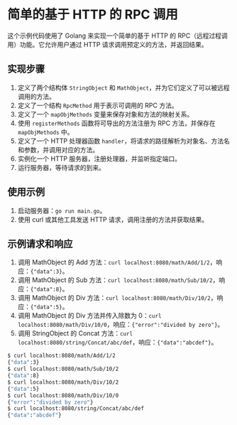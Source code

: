 # 简单的基于 HTTP 的 RPC 调用

这个示例代码使用了 Golang 来实现一个简单的基于 HTTP 的 RPC（远程过程调用）功能。它允许用户通过 HTTP 请求调用预定义的方法，并返回结果。

## 实现步骤

1. 定义了两个结构体 `StringObject` 和 `MathObject`，并为它们定义了可以被远程调用的方法。
2. 定义了一个结构 `RpcMethod` 用于表示可调用的 RPC 方法。
3. 定义了一个 `mapObjMethods` 变量来保存对象和方法的映射关系。
4. 使用 `registerMethods` 函数将可导出的方法注册为 RPC 方法，并保存在 `mapObjMethods` 中。
5. 定义了一个 HTTP 处理器函数 `handler`，将请求的路径解析为对象名、方法名和参数，并调用对应的方法。
6. 实例化一个 HTTP 服务器，注册处理器，并监听指定端口。
7. 运行服务器，等待请求的到来。

## 使用示例

1. 启动服务器：`go run main.go`。
2. 使用 curl 或其他工具发送 HTTP 请求，调用注册的方法并获取结果。

## 示例请求和响应

1. 调用 MathObject 的 Add 方法：`curl localhost:8080/math/Add/1/2`，响应：`{"data":3}`。
2. 调用 MathObject 的 Sub 方法：`curl localhost:8080/math/Sub/10/2`，响应：`{"data":8}`。
3. 调用 MathObject 的 Div 方法：`curl localhost:8080/math/Div/10/2`，响应：`{"data":5}`。
4. 调用 MathObject 的 Div 方法并传入除数为 0：`curl localhost:8080/math/Div/10/0`，响应：`{"error":"divided by zero"}`。
5. 调用 StringObject 的 Concat 方法：`curl localhost:8080/string/Concat/abc/def`，响应：`{"data":"abcdef"}`。

```bash
$ curl localhost:8080/math/Add/1/2
{"data":3}
$ curl localhost:8080/math/Sub/10/2
{"data":8}
$ curl localhost:8080/math/Div/10/2
{"data":5}
$ curl localhost:8080/math/Div/10/0
{"error":"divided by zero"}
$ curl localhost:8080/string/Concat/abc/def
{"data":"abcdef"}
```



